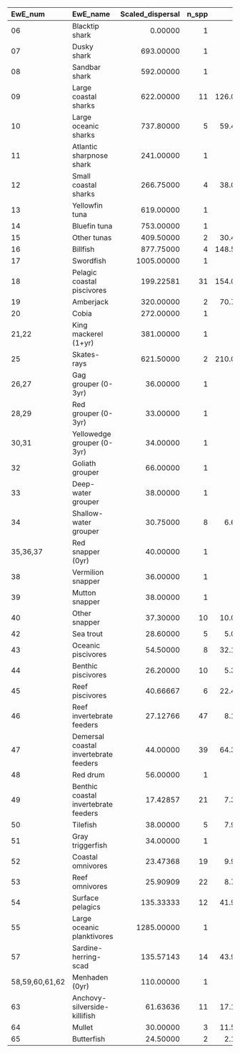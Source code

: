 |EwE_num        |EwE_name                              | Scaled_dispersal| n_spp|         SD|
|:--------------|:-------------------------------------|----------------:|-----:|----------:|
|06             |Blacktip shark                        |          0.00000|     1|         NA|
|07             |Dusky shark                           |        693.00000|     1|         NA|
|08             |Sandbar shark                         |        592.00000|     1|         NA|
|09             |Large coastal sharks                  |        622.00000|    11| 126.076961|
|10             |Large oceanic sharks                  |        737.80000|     5|  59.415486|
|11             |Atlantic sharpnose shark              |        241.00000|     1|         NA|
|12             |Small coastal sharks                  |        266.75000|     4|  38.012059|
|13             |Yellowfin tuna                        |        619.00000|     1|         NA|
|14             |Bluefin tuna                          |        753.00000|     1|         NA|
|15             |Other tunas                           |        409.50000|     2|  30.405592|
|16             |Billfish                              |        877.75000|     4| 148.562837|
|17             |Swordfish                             |       1005.00000|     1|         NA|
|18             |Pelagic coastal piscivores            |        199.22581|    31| 154.091036|
|19             |Amberjack                             |        320.00000|     2|  70.710678|
|20             |Cobia                                 |        272.00000|     1|         NA|
|21,22          |King mackerel (1+yr)                  |        381.00000|     1|         NA|
|25             |Skates-rays                           |        621.50000|     2| 210.010714|
|26,27          |Gag grouper (0-3yr)                   |         36.00000|     1|         NA|
|28,29          |Red grouper (0-3yr)                   |         33.00000|     1|         NA|
|30,31          |Yellowedge grouper (0-3yr)            |         34.00000|     1|         NA|
|32             |Goliath grouper                       |         66.00000|     1|         NA|
|33             |Deep-water grouper                    |         38.00000|     1|         NA|
|34             |Shallow-water grouper                 |         30.75000|     8|   6.649382|
|35,36,37       |Red snapper (0yr)                     |         40.00000|     1|         NA|
|38             |Vermilion snapper                     |         36.00000|     1|         NA|
|39             |Mutton snapper                        |         38.00000|     1|         NA|
|40             |Other snapper                         |         37.30000|    10|  10.011660|
|42             |Sea trout                             |         28.60000|     5|   5.029910|
|43             |Oceanic piscivores                    |         54.50000|     8|  32.120310|
|44             |Benthic piscivores                    |         26.20000|    10|   5.370702|
|45             |Reef piscivores                       |         40.66667|     6|  22.402381|
|46             |Reef invertebrate feeders             |         27.12766|    47|   8.157730|
|47             |Demersal coastal invertebrate feeders |         44.00000|    39|  64.386988|
|48             |Red drum                              |         56.00000|     1|         NA|
|49             |Benthic coastal invertebrate feeders  |         17.42857|    21|   7.338743|
|50             |Tilefish                              |         38.00000|     5|   7.968689|
|51             |Gray triggerfish                      |         34.00000|     1|         NA|
|52             |Coastal omnivores                     |         23.47368|    19|   9.923980|
|53             |Reef omnivores                        |         25.90909|    22|   8.722762|
|54             |Surface pelagics                      |        135.33333|    12|  41.961743|
|55             |Large oceanic planktivores            |       1285.00000|     1|         NA|
|57             |Sardine-herring-scad                  |        135.57143|    14|  43.994255|
|58,59,60,61,62 |Menhaden (0yr)                        |        110.00000|     1|         NA|
|63             |Anchovy-silverside-killifish          |         61.63636|    11|  17.153849|
|64             |Mullet                                |         30.00000|     3|  11.532563|
|65             |Butterfish                            |         24.50000|     2|   2.121320|
